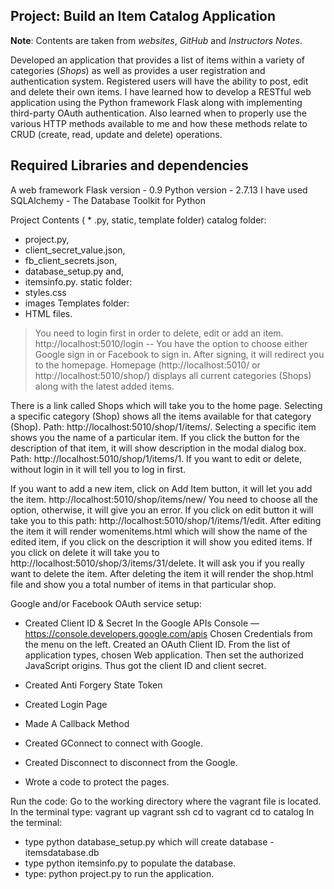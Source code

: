 ## Project: Build an Item Catalog Application 
**Note**: Contents are taken from *websites*, *GitHub* and *Instructors Notes*.

Developed an application that provides a list of items within a variety of categories (*Shops*) as
well as provides a user registration and authentication system. Registered users will have the
ability to post, edit and delete their own items. I have learned how to develop a RESTful web application
using the Python framework Flask along with implementing third-party OAuth authentication. 
Also learned when to properly use the various HTTP methods available to me and how these methods relate 
to CRUD (create, read, update and delete) operations.

## Required Libraries and dependencies
A web framework Flask version - 0.9
Python version - 2.7.13
I have used SQLAlchemy - The Database Toolkit for Python

Project Contents ( * .py, static, template folder)
catalog folder:
 * project.py,
 * client_secret_value.json, 
 * fb_client_secrets.json,
 * database_setup.py and,
 * itemsinfo.py.
static folder:
 * styles.css
 * images
Templates folder:
 * HTML files.

>You need to login first in order to delete, edit or add an item. http://localhost:5010/login -- You 
>have the option to choose either Google sign in or Facebook to sign in. After signing, it will redirect 
>you to the homepage. Homepage (http://localhost:5010/ or http://localhost:5010/shop/) displays all 
>current categories (Shops) along with the latest added items.

There is a link called Shops which will take you to the home page. Selecting a specific category (Shop) 
shows all the items available for that category (Shop). Path: http://localhost:5010/shop/1/items/. 
Selecting a specific item shows you the name of a particular item.
If you click the button for the description of that item, it will show description in
the modal dialog box. Path: http://localhost:5010/shop/1/items/1.
If you want to edit or delete, without login in it will tell you to log in first.

If you want to add a new item, click on Add Item button, it will let you add the item. 
http://localhost:5010/shop/items/new/  You need to choose all the option, otherwise,
it will give you an error. 
If you click on edit button it will take you to this path: http://localhost:5010/shop/1/items/1/edit.
After editing the item it will render womenitems.html which will show the name of the edited item,
if you click on the description it will show you edited items.
If you click on delete it will take you to http://localhost:5010/shop/3/items/31/delete.
It will ask you if you really want to delete the item. After deleting the item it will render the shop.html 
file and show you a total number of items in that particular shop.

Google and/or Facebook OAuth service setup:
* Created Client ID & Secret
In the Google APIs Console — https://console.developers.google.com/apis
Chosen Credentials from the menu on the left.
Created an OAuth Client ID.
From the list of application types, chosen Web application.
Then set the authorized JavaScript origins.
Thus got the client ID and client secret.

* Created Anti Forgery State Token
* Created Login Page
* Made A Callback Method
* Created GConnect to connect with Google.
* Created Disconnect to disconnect from the Google.
* Wrote a code to protect the pages.

Run the code:
Go to the working directory where the vagrant file is located.
In the terminal type:
vagrant up
vagrant ssh
cd to vagrant
cd to catalog
In the terminal: 
* type python database_setup.py which will create database - itemsdatabase.db
* type python itemsinfo.py to populate the database.
* type: python project.py to run the application.
